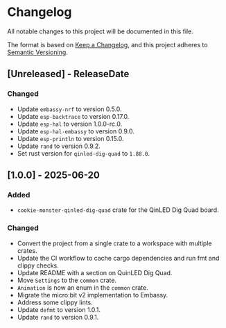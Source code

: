 # Changelog

All notable changes to this project will be documented in this file.

The format is based on [Keep a Changelog](https://keepachangelog.com/en/1.1.0/), and this project adheres to
[Semantic Versioning](https://semver.org/spec/v2.0.0.html).

## [Unreleased] - ReleaseDate

### Changed

- Update `embassy-nrf` to version 0.5.0.
- Update `esp-backtrace` to version 0.17.0.
- Update `esp-hal` to version 1.0.0-rc.0.
- Update `esp-hal-embassy` to version 0.9.0.
- Update `esp-println` to version 0.15.0.
- Update `rand` to version 0.9.2.
- Set rust version for `qinled-dig-quad` to `1.88.0`.

## [1.0.0] - 2025-06-20

### Added

- `cookie-monster-qinled-dig-quad` crate for the QinLED Dig Quad board.

### Changed

- Convert the project from a single crate to a workspace with multiple crates.
- Update the CI workflow to cache cargo dependencies and run fmt and clippy checks.
- Update README with a section on QuinLED Dig Quad.
- Move `Settings` to the `common` crate.
- `Animation` is now an enum in the `common` crate.
- Migrate the micro:bit v2 implementation to Embassy.
- Address some clippy lints.
- Update `defmt` to version 1.0.1.
- Update `rand` to version 0.9.1.
